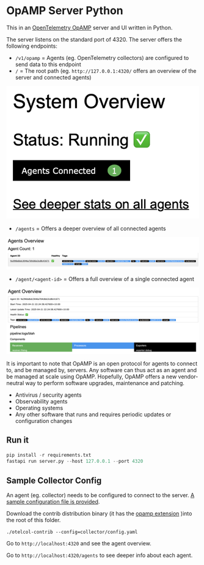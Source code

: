 # OpAMP Server Python

This in an [OpenTelemetry OpAMP](https://opentelemetry.io/docs/specs/opamp/) server and UI written in Python.

The server listens on the standard port of 4320.
The server offers the following endpoints:

* `/v1/opamp` = Agents (eg. OpenTelemetry collectors) are configured to send data to this endpoint
* `/` = The root path (eg. `http://127.0.0.1:4320/` offers an overview of the server and connected agents)
  
![homepage page image](assets/root.png)

* `/agents` = Offers a deeper overview of all connected agents

![agents page image](assets/agents.png)

* `/agent/<agent-id>` = Offers a full overview of a single connected agent

![single agent page](assets/agent.png)

It is important to note that OpAMP is an open protocol for agents to connect to, and be managed by, servers. Any software can thus act as an agent and be managed at scale using OpAMP.
Hopefully, OpAMP offers a new vendor-neutral way to perform software upgrades, maintenance and patching.

- Antivirus / security agents
- Observability agents
- Operating systems
- Any other software that runs and requires periodic updates or configuration changes

## Run it

```py
pip install -r requirements.txt
fastapi run server.py --host 127.0.0.1 --port 4320
```

## Sample Collector Config
An agent (eg. collector) needs to be configured to connect to the server. [A sample configuration file is provided](https://github.com/agardnerIT/opamp-server-py/blob/main/collector/config.yaml).

Download the contrib distribution binary (it has the [opamp extension](https://github.com/open-telemetry/opentelemetry-collector-contrib/tree/main/extension/opampextension) )into the root of this folder. 

```
./otelcol-contrib --config=collector/config.yaml
```

Go to `http://localhost:4320` and see the agent overview.

Go to `http://localhost:4320/agents` to see deeper info about each agent.